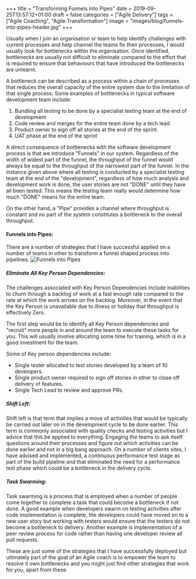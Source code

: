 +++
title = "Transforming Funnels Into Pipes"
date = 2019-09-25T13:57:12+01:00
draft = false
categories = ["Agile Delivery"]
tags = ["Agile Coaching", "Agile Transformation"]
image = "images/blog/funnels-into-pipes-header.jpg"
+++

Usually when I join an organisation or team to help identify challenges with current processes
and help channel the teams fix their processes, I would usually look for bottlenecks within the organisation. Once identified, bottlenecks are usually not difficult to eliminate compared to the effort that is required to ensure that behaviours that have introduced the bottlenecks are unlearnt.

A bottleneck can be described as a process within a chain of processes that reduces the overall capacity of the entire system
due to the limitation of that single process. Some examples of bottlenecks in typical software development team include:

1. Bundling all testing to be done by a specialist testing team at the end of development
2. Code review and merges for the entire team done by a tech lead 
3. Product owner to sign off all stories at the end of the sprint.
4. UAT phase at the end of the sprint

A direct consequence of bottlenecks with the software development process is that we introduce "Funnels" in our system. Regardless of the width of widest part of the funnel, the throughput of the funnel would always be equal to the throughput of the narrowest part of the funnel. In the instance given above where all testing is conducted by a specialist testing team at the end of the "development", regardless of how much analysis and development work is done, the user stories are not "DONE" until they have all been tested. This means the testing team really would determine how much "DONE" means for the entire team.

On the other hand, a "Pipe" provides a channel where throughput is constant and no part of the system constitutes a bottleneck to the overall throughput.

#### Funnels into Pipes:

There are a number of strategies that I have successful applied on a number of teams in other to transform a funnel shaped process into pipelines.
![Funnels into Pipes](https://samadesoga.me/images/blog/funnels-into-pipes.jpg#center)

##### Eliminate All Key Person Dependencies: 

The challenges associated with Key Person Dependencies include inabilities to churn through a backlog of work at a fast enough rate compared to the rate at which the work arrives on the backlog. Moreover, in the event that the Key Person is unavailable due to illness or holiday that throughput is effectively Zero.

The first step would be to identify all Key Person dependencies and "recruit" more people in and around the team to execute these tasks for you. This will usually involve allocating some time for training, which is in a good investment for the team.

Some of Key person dependencies include:

- Single tester allocated to test stories developed by a team of 10 developers.
- Single product owner required to sign off  stories in other to close off delivery of features. 
- Single Tech Lead to review and approve PRs.


##### Shift Left: 

Shift left is that term that implies a move of activities that would be typically be carried out later on in the development cycle to be done earlier. This term is commonly associated with quality checks and testing activities but I advice that this be applied to everything. Engaging the teams to ask itself questions around their processes and figure out which activities can be done earlier and not in a big bang approach. On a number of clients sites, I have advised and implemented, a continuous performance test stage as part of the build pipeline and that eliminated the need for a performance test phase which could be a bottleneck in the delivery cycle.

##### Task Swarming:

Task swarming is a process that is employed when a number of people come together to complete a task that could become a bottleneck if not done. A good example when developers swarm on testing activities after code implementation is complete, the developers could have moved on to a new user story but working with testers would ensure that the testers do not become a bottleneck to delivery. Another example is implementation of a peer review process for code rather than having one developer review all pull requests.


These are just some of the strategies that I have successfully deployed but ultimately part of the goal of an Agile coach is to empower the team to resolve it own bottlenecks and you might just find other strategies that work for you, apart from these.  

